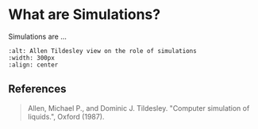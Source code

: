 # What are Simulations?

Simulations are ...

```{image} ./_images/introduction/_figures/Molecular_simulation_process_2.png
:alt: Allen Tildesley view on the role of simulations
:width: 300px
:align: center
```

## References

> Allen, Michael P., and Dominic J. Tildesley. "Computer simulation of liquids.", Oxford (1987).
